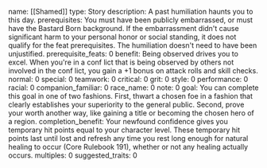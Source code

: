 name: [[Shamed]]
type: Story
description: A past humiliation haunts you to this day.
prerequisites: You must have been publicly embarrassed, or must have the Bastard Born background. If the embarrassment didn't cause significant harm to your personal honor or social standing, it does not qualify for the feat prerequisites. The humiliation doesn't need to have been unjustified.
prerequisite_feats: 0
benefit: Being observed drives you to excel. When you're in a conf lict that is being observed by others not involved in the conf lict, you gain a +1 bonus on attack rolls and skill checks.
normal: 0
special: 0
teamwork: 0
critical: 0
grit: 0
style: 0
performance: 0
racial: 0
companion_familiar: 0
race_name: 0
note: 0
goal: You can complete this goal in one of two fashions. First, thwart a chosen foe in a fashion that clearly establishes your superiority to the general public. Second, prove your worth another way, like gaining a title or becoming the chosen hero of a region.
completion_benefit: Your newfound confidence gives you temporary hit points equal to your character level. These temporary hit points last until lost and refresh any time you rest long enough for natural healing to occur (Core Rulebook 191), whether or not any healing actually occurs.
multiples: 0
suggested_traits: 0
